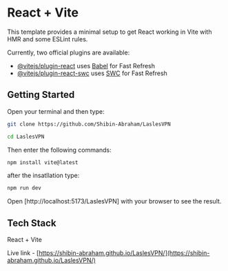 # React + Vite

This template provides a minimal setup to get React working in Vite with HMR and some ESLint rules.

Currently, two official plugins are available:

- [@vitejs/plugin-react](https://github.com/vitejs/vite-plugin-react/blob/main/packages/plugin-react/README.md) uses [Babel](https://babeljs.io/) for Fast Refresh
- [@vitejs/plugin-react-swc](https://github.com/vitejs/vite-plugin-react-swc) uses [SWC](https://swc.rs/) for Fast Refresh

## Getting Started

Open your terminal and then type:

```bash
git clone https://github.com/Shibin-Abraham/LaslesVPN

cd LaslesVPN
```

Then enter the following commands:

```bash
npm install vite@latest
```
after the insatllation type:

```bash
npm run dev
```

Open [http://localhost:5173/LaslesVPN] with your browser to see the result.

## Tech Stack

React + Vite

Live link - [https://shibin-abraham.github.io/LaslesVPN/](https://shibin-abraham.github.io/LaslesVPN/)

